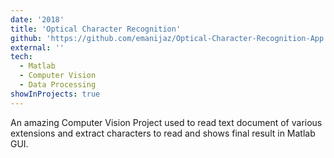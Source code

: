 ```yaml
---
date: '2018'
title: 'Optical Character Recognition'
github: 'https://github.com/emanijaz/Optical-Character-Recognition-App'
external: ''
tech:
  - Matlab
  - Computer Vision
  - Data Processing
showInProjects: true
---
```


An amazing Computer Vision Project used to read text document of various extensions and extract characters to read and shows final result in Matlab GUI. 